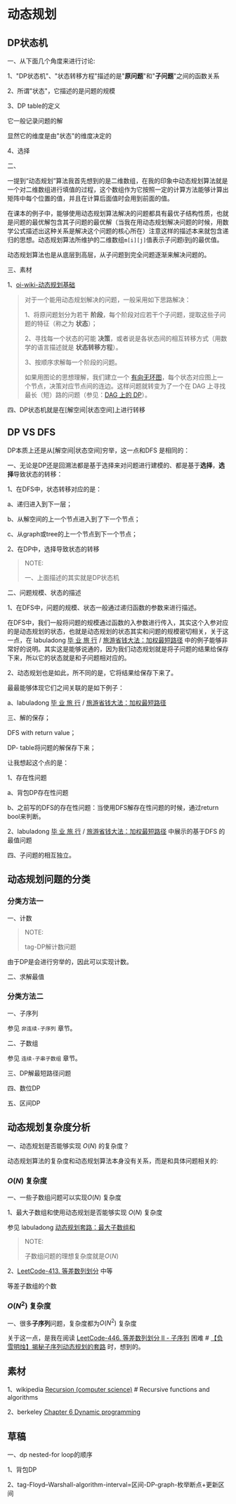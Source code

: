 # 动态规划



## DP状态机

一、从下面几个角度来进行讨论:

1、"DP状态机"、"状态转移方程"描述的是"**原问题**"和"**子问题**"之间的函数关系

2、所谓"状态"，它描述的是问题的规模

3、DP table的定义

它一般记录问题的解

显然它的维度是由"状态"的维度决定的

4、选择

二、

一提到“动态规划”算法我首先想到的是二维数组，在我的印象中动态规划算法就是一个对二维数组进行填值的过程，这个数组作为它按照一定的计算方法能够计算出矩阵中每个位置的值，并且在计算后面值时会用到前面的值。

在课本的例子中，能够使用动态规划算法解决的问题都具有最优子结构性质，也就是问题的最优解包含其子问题的最优解（当我在用动态规划解决问题的时候，用数学公式描述出这种关系是解决这个问题的核心所在）注意这样的描述本来就包含递归的思想。动态规划算法所维护的二维数组`m[i][j]`值表示子问题i到j的最优值。

动态规划算法也是从底层到高层，从子问题到完全问题逐渐来解决问题的。

三、素材

1、[oi-wiki-动态规划基础](https://oi-wiki.org/dp/basic/) 

> 对于一个能用动态规划解决的问题，一般采用如下思路解决：
>
> 1、将原问题划分为若干 **阶段**，每个阶段对应若干个子问题，提取这些子问题的特征（称之为 **状态**）；
>
> 2、寻找每一个状态的可能 **决策**，或者说是各状态间的相互转移方式（用数学的语言描述就是 **状态转移方程**）。
>
> 3、按顺序求解每一个阶段的问题。
>
> 如果用图论的思想理解，我们建立一个 [有向无环图](https://oi-wiki.org/graph/dag/)，每个状态对应图上一个节点，决策对应节点间的连边。这样问题就转变为了一个在 DAG 上寻找最长（短）路的问题（参见：[DAG 上的 DP](https://oi-wiki.org/dp/dag/)）。

四、DP状态机就是在[解空间|状态空间]上进行转移



## DP VS DFS

DP本质上还是从[解空间|状态空间]穷举，这一点和DFS 是相同的：

一、无论是DP还是回溯法都是基于选择来对问题进行建模的、都是基于**选择**，**选择**导致状态的转移：

1、在DFS中，状态转移对应的是：

a、递归进入到下一层；

b、从解空间的上一个节点进入到了下一个节点；

c、从graph或tree的上一个节点到下一个节点；

2、在DP中，选择导致状态的转移

> NOTE:
>
> 一、上面描述的其实就是DP状态机

二、问题规模、状态的描述

1、在DFS中，问题的规模、状态一般通过递归函数的参数来进行描述。

在DFS中，我们一般将问题的规模通过函数的入参数进行传入，其实这个入参对应的是动态规划的状态，也就是动态规划的状态其实和问题的规模密切相关，关于这一点，在 labuladong [毕 业 旅 行](https://mp.weixin.qq.com/s?__biz=MzAxODQxMDM0Mw==&mid=2247491204&idx=1&sn=3f03f4da933ffa0baf4eb05f444d85e3&scene=21#wechat_redirect) / [旅游省钱大法：加权最短路径](https://mp.weixin.qq.com/s?__biz=MzAxODQxMDM0Mw==&mid=2247491204&idx=1&sn=3f03f4da933ffa0baf4eb05f444d85e3&scene=21#wechat_redirect) 中的例子能够非常好的说明。其实这是能够说通的，因为我们动态规划就是将子问题的结果给保存下来，所以它的状态就是和子问题相对应的。

2、动态规划也是如此，所不同的是，它将结果给保存下来了。

最最能够体现它们之间关联的是如下例子：

a、labuladong [毕 业 旅 行](https://mp.weixin.qq.com/s?__biz=MzAxODQxMDM0Mw==&mid=2247491204&idx=1&sn=3f03f4da933ffa0baf4eb05f444d85e3&scene=21#wechat_redirect) / [旅游省钱大法：加权最短路径](https://mp.weixin.qq.com/s?__biz=MzAxODQxMDM0Mw==&mid=2247491204&idx=1&sn=3f03f4da933ffa0baf4eb05f444d85e3&scene=21#wechat_redirect)

三、解的保存；

DFS with return value；

DP- table将问题的解保存下来；

让我想起这个点的是：

1、存在性问题

a、背包DP存在性问题

b、之前写的DFS的存在性问题：当使用DFS解存在性问题的时候，通过return bool来判断。

2、labuladong [毕 业 旅 行](https://mp.weixin.qq.com/s?__biz=MzAxODQxMDM0Mw==&mid=2247491204&idx=1&sn=3f03f4da933ffa0baf4eb05f444d85e3&scene=21#wechat_redirect) / [旅游省钱大法：加权最短路径](https://mp.weixin.qq.com/s?__biz=MzAxODQxMDM0Mw==&mid=2247491204&idx=1&sn=3f03f4da933ffa0baf4eb05f444d85e3&scene=21#wechat_redirect) 中展示的基于DFS 的最值问题



四、子问题的相互独立。



## 动态规划问题的分类

### 分类方法一

一、计数

> NOTE:
>
> tag-DP解计数问题

由于DP是会进行穷举的，因此可以实现计数。

二、求解最值



### 分类方法二

一、子序列

参见 `非连续-子序列` 章节。

二、子数组

参见 `连续-子串子数组` 章节。

三、DP解最短路径问题

四、数位DP

五、区间DP





## 动态规划复杂度分析

一、动态规划是否能够实现 $O(N)$​ 的复杂度？

动态规划算法的复杂度和动态规划算法本身没有关系，而是和具体问题相关的:

### $O(N)$ 复杂度

一、一些子数组问题可以实现$O(N)$ 复杂度

1、最大子数组和使用动态规划是否能够实现 $O(N)$ 复杂度

参见 labuladong [动态规划套路：最大子数组和](https://mp.weixin.qq.com/s/nrULqCsRsrPKi3Y-nUfnqg)

> NOTE: 
>
> 子数组问题的理想复杂度就是$O(N)$

2、[LeetCode-413. 等差数列划分](https://leetcode.cn/problems/arithmetic-slices/) 中等

等差子数组的个数



### $O(N^2)$ 复杂度

一、很多**子序列**问题，复杂度都为$O(N^2)$​​​ 复杂度

关于这一点，是我在阅读 [LeetCode-446. 等差数列划分 II - 子序列](https://leetcode.cn/problems/arithmetic-slices-ii-subsequence/) 困难 # [【负雪明烛】揭秘子序列动态规划的套路](https://leetcode.cn/problems/arithmetic-slices-ii-subsequence/solution/fu-xue-ming-zhu-jie-mi-zi-xu-lie-dong-ta-gepk/) 时，想到的。



## 素材

1、wikipedia [Recursion (computer science)](https://en.wikipedia.org/wiki/Recursion_(computer_science)) # Recursive functions and algorithms

2、berkeley [Chapter 6 Dynamic programming](https://people.eecs.berkeley.edu/~vazirani/algorithms/chap6.pdf)



## 草稿

一、dp nested-for loop的顺序

1、背包DP

2、tag-Floyd–Warshall-algorithm-interval=区间-DP-graph-枚举断点+更新区间
